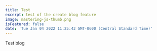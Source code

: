 ```yaml
---
title: Test
excerpt: test of the create blog feature
image: mastering-js-thumb.png
isFeatured: false
date: 'Tue Jan 04 2022 11:25:43 GMT-0600 (Central Standard Time)'
---
```


Test blog
